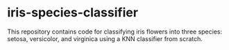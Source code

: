 # iris-species-classifier
This repository contains code for classifying iris flowers into three species: setosa, versicolor, and virginica using a KNN classifier from scratch.
